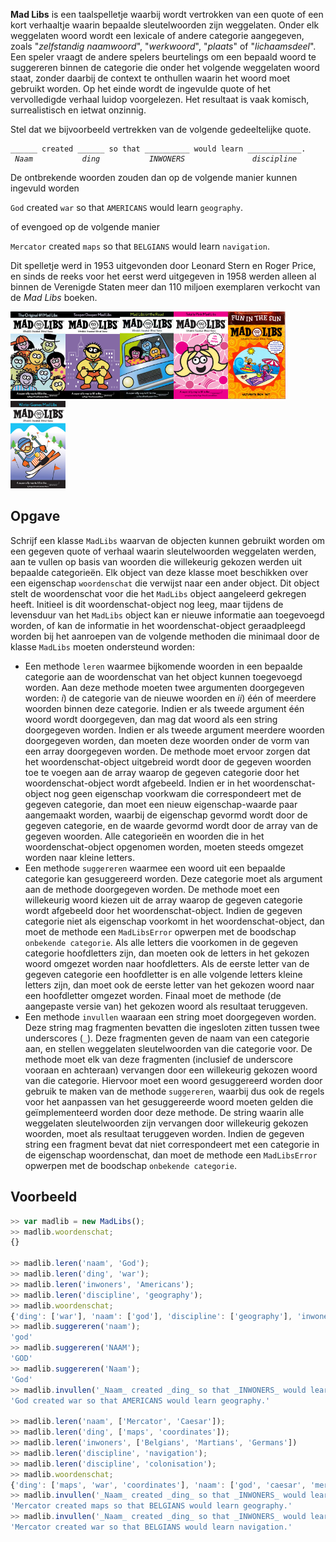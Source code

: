 **Mad Libs** is een taalspelletje waarbij wordt vertrokken van een quote of een kort verhaaltje waarin bepaalde sleutelwoorden zijn weggelaten. Onder elk weggelaten woord wordt een lexicale of andere categorie aangegeven, zoals "*zelfstandig naamwoord*", "*werkwoord*", "*plaats*" of "*lichaamsdeel*". Een speler vraagt de andere spelers beurtelings om een bepaald woord te suggereren binnen de categorie die onder het volgende weggelaten woord staat, zonder daarbij de context te onthullen waarin het woord moet gebruikt worden. Op het einde wordt de ingevulde quote of het vervolledigde verhaal luidop voorgelezen. Het resultaat is vaak komisch, surrealistisch en ietwat onzinnig.

Stel dat we bijvoorbeeld vertrekken van de volgende gedeeltelijke quote.

<pre><code>______ created ______ so that __________ would learn ____________.
 <i>Naam</i>           <i>ding</i>           <i>INWONERS</i>               <i>discipline</i>
</code></pre>

De ontbrekende woorden zouden dan op de volgende manier kunnen ingevuld worden

`God` created `war` so that `AMERICANS` would learn `geography`.

of evengoed op de volgende manier

`Mercator` created `maps` so that `BELGIANS` would learn `navigation`.

Dit spelletje werd in 1953 uitgevonden door Leonard Stern en Roger Price, en sinds de reeks voor het eerst werd uitgegeven in 1958 werden alleen al binnen de Verenigde Staten meer dan 110 miljoen exemplaren verkocht van de *Mad Libs* boeken.

<img src="media/madlibs01.jpg" alt="" height="140" /><img src="media/madlibs02.png" alt="" height="140" /><img src="media/madlibs03.jpg" alt="" height="140" /><img src="media/madlibs04.jpg" alt="" height="140" /><img src="media/madlibs05.jpg" alt="" height="140" /><img src="media/madlibs06.png" alt="" height="140" />

## Opgave

Schrijf een klasse `MadLibs` waarvan de objecten kunnen gebruikt worden om een gegeven quote of verhaal waarin sleutelwoorden weggelaten werden, aan te vullen op basis van woorden die willekeurig gekozen werden uit bepaalde categorieën. Elk object van deze klasse moet beschikken over een eigenschap `woordenschat` die verwijst naar een ander object. Dit object stelt de woordenschat voor die het `MadLibs` object aangeleerd gekregen heeft. Initieel is dit woordenschat-object nog leeg, maar tijdens de levensduur van het `MadLibs` object kan er nieuwe informatie aan toegevoegd worden, of kan de informatie in het woordenschat-object geraadpleegd worden bij het aanroepen van de volgende methoden die minimaal door de klasse `MadLibs` moeten ondersteund worden:

- Een methode `leren` waarmee bijkomende woorden in een bepaalde categorie aan de woordenschat van het object kunnen toegevoegd worden. Aan deze methode moeten twee argumenten doorgegeven worden: *i*) de categorie van de nieuwe woorden en *ii*) één of meerdere woorden binnen deze categorie. Indien er als tweede argument één woord wordt doorgegeven, dan mag dat woord als een string doorgegeven worden. Indien er als tweede argument meerdere woorden doorgegeven worden, dan moeten deze woorden onder de vorm van een array doorgegeven worden. De methode moet ervoor zorgen dat het woordenschat-object uitgebreid wordt door de gegeven woorden toe te voegen aan de array waarop de gegeven categorie door het woordenschat-object wordt afgebeeld. Indien er in het woordenschat-object nog geen eigenschap voorkwam die correspondeert met de gegeven categorie, dan moet een nieuw eigenschap-waarde paar aangemaakt worden, waarbij de eigenschap gevormd wordt door de gegeven categorie, en de waarde gevormd wordt door de array van de gegeven woorden. Alle categorieën en woorden die in het woordenschat-object opgenomen worden, moeten steeds omgezet worden naar kleine letters.
- Een methode `suggereren` waarmee een woord uit een bepaalde categorie kan gesuggereerd worden. Deze categorie moet als argument aan de methode doorgegeven worden. De methode moet een willekeurig woord kiezen uit de array waarop de gegeven categorie wordt afgebeeld door het woordenschat-object. Indien de gegeven categorie niet als eigenschap voorkomt in het woordenschat-object, dan moet de methode een `MadLibsError` opwerpen met de boodschap `onbekende categorie`. Als alle letters die voorkomen in de gegeven categorie hoofdletters zijn, dan moeten ook de letters in het gekozen woord omgezet worden naar hoofdletters. Als de eerste letter van de gegeven categorie een hoofdletter is en alle volgende letters kleine letters zijn, dan moet ook de eerste letter van het gekozen woord naar een hoofdletter omgezet worden. Finaal moet de methode (de aangepaste versie van) het gekozen woord als resultaat teruggeven.
- Een methode `invullen` waaraan een string moet doorgegeven worden. Deze string mag fragmenten bevatten die ingesloten zitten tussen twee underscores (`_`). Deze fragmenten geven de naam van een categorie aan, en stellen weggelaten sleutelwoorden van die categorie voor. De methode moet elk van deze fragmenten (inclusief de underscore vooraan en achteraan) vervangen door een willekeurig gekozen woord van die categorie. Hiervoor moet een woord gesuggereerd worden door gebruik te maken van de methode `suggereren`, waarbij dus ook de regels voor het aanpassen van het gesuggereerde woord moeten gelden die geïmplementeerd worden door deze methode. De string waarin alle weggelaten sleutelwoorden zijn vervangen door willekeurig gekozen woorden, moet als resultaat teruggeven worden. Indien de gegeven string een fragment bevat dat niet correspondeert met een categorie in de eigenschap woordenschat, dan moet de methode een `MadLibsError` opwerpen met de boodschap `onbekende categorie`.

## Voorbeeld

```javascript
>> var madlib = new MadLibs();
>> madlib.woordenschat;
{}

>> madlib.leren('naam', 'God');
>> madlib.leren('ding', 'war');
>> madlib.leren('inwoners', 'Americans');
>> madlib.leren('discipline', 'geography');
>> madlib.woordenschat;
{'ding': ['war'], 'naam': ['god'], 'discipline': ['geography'], 'inwoners': ['americans']}
>> madlib.suggereren('naam');
'god'
>> madlib.suggereren('NAAM');
'GOD'
>> madlib.suggereren('Naam');
'God'
>> madlib.invullen('_Naam_ created _ding_ so that _INWONERS_ would learn _discipline_.');
'God created war so that AMERICANS would learn geography.'

>> madlib.leren('naam', ['Mercator', 'Caesar']);
>> madlib.leren('ding', ['maps', 'coordinates']);
>> madlib.leren('inwoners', ['Belgians', 'Martians', 'Germans'])
>> madlib.leren('discipline', 'navigation');
>> madlib.leren('discipline', 'colonisation');
>> madlib.woordenschat;
{'ding': ['maps', 'war', 'coordinates'], 'naam': ['god', 'caesar', 'mercator'], 'discipline': ['colonisation', 'navigation', 'geography'], 'inwoners': ['belgians', 'americans', 'germans', 'martians']}
>> madlib.invullen('_Naam_ created _ding_ so that _INWONERS_ would learn _discipline_.');
'Mercator created maps so that BELGIANS would learn geography.'
>> madlib.invullen('_Naam_ created _ding_ so that _INWONERS_ would learn _discipline_.');
'Mercator created war so that BELGIANS would learn navigation.'
```
